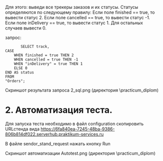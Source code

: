 Для этого: выведи все трекеры заказов и их статусы. 
Статусы определяются по следующему правилу:
Если поле finished == true, то вывести статус 2.
Если поле canсelled == true, то вывести статус -1.
Если поле inDelivery == true, то вывести статус 1.
Для остальных случаев вывести 0.

запрос:

           SELECT track,
    CASE
        WHEN finished = true THEN 2
        WHEN cancelled = true THEN -1
        WHEN "inDelivery" = true THEN 1
        ELSE 0
    END AS status
    FROM
    "Orders";

Скриншот результата запроса 2_sql.png (директория \practicum_diplom)
# 2. Автоматизация теста.

Для запуска теста необходимо в файл configuration скопировить URLстенда вида 
https://6fa840ea-7245-48ba-9386-806b814df022.serverhub.praktikum-services.ru

В файле sendor_stand_request нажать кнопку Run 

Скриншот автоматизации  Autotest.png (директория \practicum_diplom)
